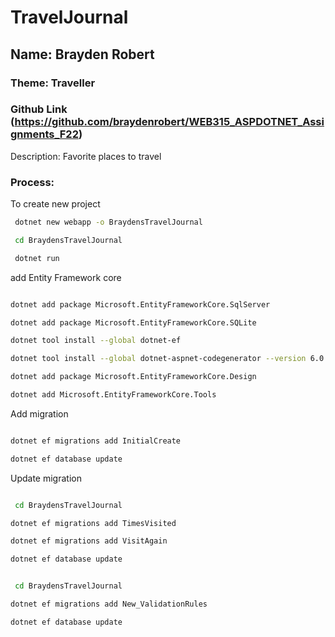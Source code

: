 # TravelJournal

## Name: Brayden Robert

### Theme: Traveller

### Github Link (https://github.com/braydenrobert/WEB315_ASPDOTNET_Assignments_F22)

Description: Favorite places to travel








### Process:

To create new  project 

```bash
 dotnet new webapp -o BraydensTravelJournal

 cd BraydensTravelJournal

 dotnet run

```

add Entity Framework core

```bash

dotnet add package Microsoft.EntityFrameworkCore.SqlServer

dotnet add package Microsoft.EntityFrameworkCore.SQLite

dotnet tool install --global dotnet-ef

dotnet tool install --global dotnet-aspnet-codegenerator --version 6.0.0-preview.1

dotnet add package Microsoft.EntityFrameworkCore.Design

dotnet add Microsoft.EntityFrameworkCore.Tools


```

Add migration 

```bash

dotnet ef migrations add InitialCreate

dotnet ef database update

```
Update migration 

```bash

 cd BraydensTravelJournal

dotnet ef migrations add TimesVisited

dotnet ef migrations add VisitAgain

dotnet ef database update

```
```bash

 cd BraydensTravelJournal

dotnet ef migrations add New_ValidationRules

dotnet ef database update

```